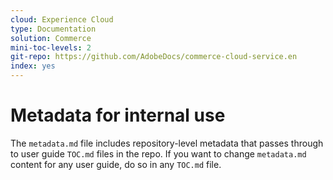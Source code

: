 ```yaml
---
cloud: Experience Cloud
type: Documentation
solution: Commerce
mini-toc-levels: 2
git-repo: https://github.com/AdobeDocs/commerce-cloud-service.en
index: yes
---
```


# Metadata for internal use

The `metadata.md` file includes repository-level metadata that passes through to user guide `TOC.md` files in the repo. If you want to change `metadata.md` content for any user guide, do so in any `TOC.md` file.

